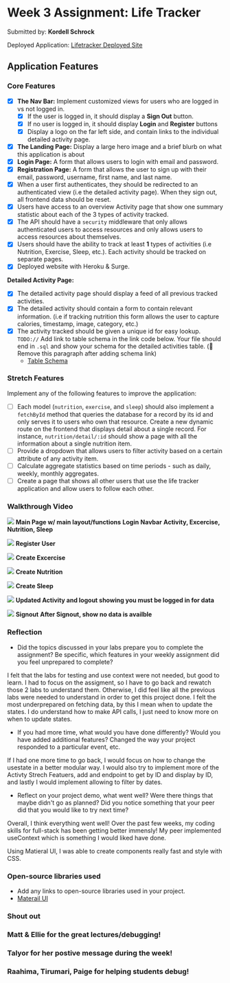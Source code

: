 
# Week 3 Assignment: Life Tracker

Submitted by: **Kordell Schrock**

Deployed Application: [Lifetracker Deployed Site](https://changeable-meat.surge.sh/)

## Application Features

### Core Features

- [X] **The Nav Bar:** Implement customized views for users who are logged in vs not logged in.
  - [X] If the user is logged in, it should display a **Sign Out** button. 
  - [X] If no user is logged in, it should display **Login** and **Register** buttons
  - [X] Display a logo on the far left side, and contain links to the individual detailed activity page. 
- [X] **The Landing Page:** Display a large hero image and a brief blurb on what this application is about
- [X] **Login Page:** A form that allows users to login with email and password.
- [X] **Registration Page:** A form that allows the user to sign up with their email, password, username, first name, and last name.
- [X] When a user first authenticates, they should be redirected to an authenticated view (i.e the detailed activity page). When they sign out, all frontend data should be reset.
- [X] Users have access to an overview Activity page that show one summary statistic about each of the 3 types of activity tracked.
- [X] The API should have a `security` middleware that only allows authenticated users to access resources and only allows users to access resources about themselves. 
- [X] Users should have the ability to track at least **1** types of activities (i.e Nutrition, Exercise, Sleep, etc.). Each activity should be tracked on separate pages.
- [X] Deployed website with Heroku & Surge. 

**Detailed Activity Page:**
- [X] The detailed activity page should display a feed of all previous tracked activities.
- [X] The detailed activity should contain a form to contain relevant information. (i.e if tracking nutrition this form allows the user to capture calories, timestamp, image, category, etc.) 
- [X] The activity tracked should be given a unique id for easy lookup.
  `TODO://` Add link to table schema in the link code below. Your file should end in `.sql` and show your schema for the detailed activities table. (🚫 Remove this paragraph after adding schema link)
  * [Table Schema](life-tracker-backend/life-tracker-schema.sql) 

### Stretch Features

Implement any of the following features to improve the application:
- [ ] Each model (`nutrition`, `exercise`, and `sleep`) should also implement a `fetchById` method that queries the database for a record by its id and only serves it to users who own that resource. Create a new dynamic route on the frontend that displays detail about a single record. For instance, `nutrition/detail/:id` should show a page with all the information about a single nutrition item.
- [ ] Provide a dropdown that allows users to filter activity based on a certain attribute of any activity item.
- [ ] Calculate aggregate statistics based on time periods - such as daily, weekly, monthly aggregates.
- [ ] Create a page that shows all other users that use the life tracker application and allow users to follow each other.

### Walkthrough Video

![](https://media.giphy.com/media/ZybjBVxhhmO3YkFGcF/giphy.gif)
**Main Page w/ main layout/functions**
**Login**
**Navbar**
**Activity, Excercise, Nutrition, Sleep**

![](https://media.giphy.com/media/uwhAbh2nB6ca6IB2re/giphy.gif)
**Register User**

![](https://media.giphy.com/media/coZLcv0Ig2yF3ODqDH/giphy.gif)
**Create Excercise**

![](https://media.giphy.com/media/HBUSz0cyWGcMStz9Mn/giphy.gif)
**Create Nutrition**

![](https://media.giphy.com/media/GwMnSq7qyZyq06yiFL/giphy.gif)
**Create Sleep**

![](https://media.giphy.com/media/MsV3b9P7e83FW59uPy/giphy.gif)
**Updated Activity and logout showing you must be logged in for data**

![](https://media.giphy.com/media/6OiOYceMz8X0HNC0ye/giphy.gif)
**Signout**
**After Signout, show no data is availble**

### Reflection

* Did the topics discussed in your labs prepare you to complete the assignment? Be specific, which features in your weekly assignment did you feel unprepared to complete?

I felt that the labs for testing and use context were not needed, but good to learn. I had to focus on the assigment, so I have to go back and rewatch those 2 labs to understand them. Otherwise, I did feel like all the previous labs were needed to understand in order to get this project done. I felt the most underprepared on fetching data, by this I mean when to update the states. I do understand how to make API calls, I just need to know more on when to update states.

* If you had more time, what would you have done differently? Would you have added additional features? Changed the way your project responded to a particular event, etc.
  
If I had one more time to go back, I would focus on how to change the usestate in a better modular way. I would also try to implement more of the Activty Strech Featuers, add and endpoint to get by ID and display by ID, and lastly I would implement allowing to filter by dates.

* Reflect on your project demo, what went well? Were there things that maybe didn't go as planned? Did you notice something that your peer did that you would like to try next time?

Overall, I think everything went well! Over the past few weeks, my coding skills for full-stack has been getting better immensly! My peer implemented useContext which is something I would liked have done. 

Using Matieral UI, I was able to create components really fast and style with CSS. 

### Open-source libraries used

- Add any links to open-source libraries used in your project.
- [Materail UI](https://material-ui.com/)

### Shout out
### Matt & Ellie for the great lectures/debugging!
### Talyor for her postive message during the week!
### Raahima, Tirumari, Paige for helping students debug!
